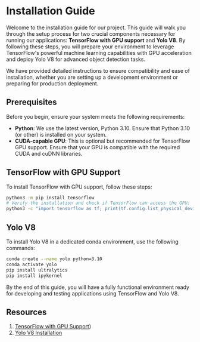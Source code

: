 # Installation Guide

Welcome to the installation guide for our project. This guide will walk you through the setup process for two crucial components necessary for running our applications: **TensorFlow with GPU support** and **Yolo V8**. By following these steps, you will prepare your environment to leverage TensorFlow's powerful machine learning capabilities with GPU acceleration and deploy Yolo V8 for advanced object detection tasks.

We have provided detailed instructions to ensure compatibility and ease of installation, whether you are setting up a development environment or preparing for production deployment.

## Prerequisites
Before you begin, ensure your system meets the following requirements:
- **Python**: We use the latest version, Python 3.10. Ensure that Python 3.10 (or other) is installed on your system.
- **CUDA-capable GPU**: This is optional but recommended for TensorFlow GPU support. Ensure that your GPU is compatible with the required CUDA and cuDNN libraries.


## TensorFlow with GPU Support
To install TensorFlow with GPU support, follow these steps:
```bash
python3 -m pip install tensorflow
# Verify the installation and check if TensorFlow can access the GPU:
python3 -c "import tensorflow as tf; print(tf.config.list_physical_devices('GPU'))"
```

## Yolo V8

To install Yolo V8 in a dedicated conda environment, use the following commands:

```bash
conda create --name yolo python=3.10
conda activate yolo
pip install ultralytics
pip install ipykernel
```
By the end of this guide, you will have a fully functional environment ready for developing and testing applications using TensorFlow and Yolo V8. 

## Resources
1. [TensorFlow with GPU Support](https://www.tensorflow.org/))
2. [Yolo V8 Installation](https://datascientest.com/you-only-look-once-tout-savoir)
